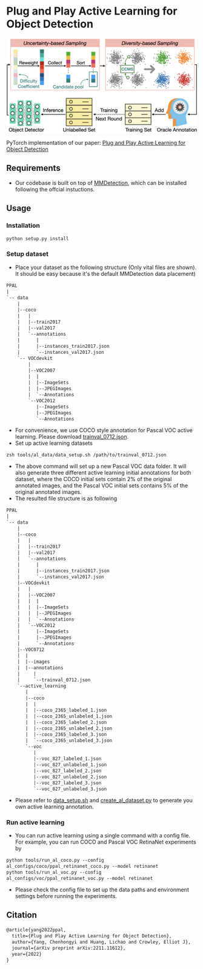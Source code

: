 # Plug and Play Active Learning for Object Detection
<p align="center">
<img src="resources/intro_new.png" style="width:960px;"/>
</p>

PyTorch implementation of our paper: [Plug and Play Active Learning for Object Detection](https://arxiv.org/pdf/2211.11612.pdf)

## Requirements

- Our codebase is built on top of [MMDetection](https://github.com/open-mmlab/mmdetection), which can be installed following the offcial instuctions.

## Usage

### Installation
```shell
python setup.py install
```

### Setup dataset
- Place your dataset as the following structure (Only vital files are shown). It should be easy because it's the default MMDetection data placement)
```
PPAL
|
`-- data
    |
    |--coco
    |   |
    |   |--train2017
    |   |--val2017
    |   `--annotations
    |      |
    |      |--instances_train2017.json
    |      `--instances_val2017.json
    `-- VOCdevkit
        |
        |--VOC2007
        |  |
        |  |--ImageSets
        |  |--JPEGImages
        |  `--Annotations
        `--VOC2012
           |--ImageSets
           |--JPEGImages
           `--Annotations
```
- For convenience, we use COCO style annotation for Pascal VOC active learning. Please download [trainval_0712.json](https://drive.google.com/file/d/1GIAmjGbg47dZFJjGYf2p-dU1z4V7pACQ/view?usp=sharing).
- Set up active learning datasets
```shell
zsh tools/al_data/data_setup.sh /path/to/trainval_0712.json
```
- The above command will set up a new Pascal VOC data folder. It will also generate three different active learning initial annotations for both dataset, where the COCO initial sets contain 2% of the original annotated images, and the Pascal VOC initial sets contains 5% of the original annotated images. 
- The resulted file structure is as following
```
PPAL
|
`-- data
    |
    |--coco
    |   |
    |   |--train2017
    |   |--val2017
    |   `--annotations
    |      |
    |      |--instances_train2017.json
    |      `--instances_val2017.json
    |--VOCdevkit
    |   |
    |   |--VOC2007
    |   |  |
    |   |  |--ImageSets
    |   |  |--JPEGImages
    |   |  `--Annotations
    |   `--VOC2012
    |      |--ImageSets
    |      |--JPEGImages
    |      `--Annotations
    |--VOC0712
    |  |
    |  |--images
    |  |--annotations
    |     |
    |     `--trainval_0712.json
    `--active_learning
       |
       |--coco
       |  |
       |  |--coco_2365_labeled_1.json
       |  |--coco_2365_unlabeled_1.json
       |  |--coco_2365_labeled_2.json
       |  |--coco_2365_unlabeled_2.json
       |  |--coco_2365_labeled_3.json
       |  `--coco_2365_unlabeled_3.json
       `--voc
          |
          |--voc_827_labeled_1.json
          |--voc_827_unlabeled_1.json
          |--voc_827_labeled_2.json
          |--voc_827_unlabeled_2.json
          |--voc_827_labeled_3.json
          `--voc_827_unlabeled_3.json
```
- Please refer to [data_setup.sh](https://github.com/ChenhongyiYang/PPAL/blob/main/tools/al_data/data_setup.sh) and [create_al_dataset.py](https://github.com/ChenhongyiYang/PPAL/blob/main/tools/al_data/create_al_dataset.py) to generate you own active learning annotation.
### Run active learning
- You can run active learning using a single command with a config file. For example, you can run COCO and Pascal VOC RetinaNet experiments by
```shell
python tools/run_al_coco.py --config al_configs/coco/ppal_retinanet_coco.py --model retinanet
python tools/run_al_voc.py --config al_configs/voc/ppal_retinanet_voc.py --model retinanet
```
- Please check the config file to set up the data paths and environment settings before running the experiments.
## Citation

```
@article{yang2022ppal,
  title={Plug and Play Active Learning for Object Detection},
  author={Yang, Chenhongyi and Huang, Lichao and Crowley, Elliot J},
  journal={arXiv preprint arXiv:2211.11612},
  year={2022}
}
```
